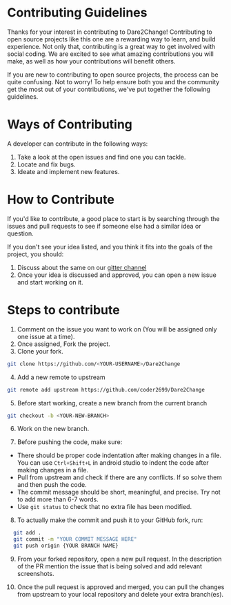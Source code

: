 # Contributing Guidelines

Thanks for your interest in contributing to Dare2Change! Contributing to open source projects like this one are a rewarding way to learn, and build experience. Not only that, contributing is a great way to get involved with social coding. We are excited to see what amazing contributions you will make, as well as how your contributions will benefit others.

If you are new to contributing to open source projects, the process can be quite confusing. Not to worry! To help ensure both you and the community get the most out of your contributions, we've put together the following guidelines.

# Ways of Contributing

A developer can contribute in the following ways:
1. Take a look at the open issues and find one you can tackle.
2. Locate and fix bugs.
3. Ideate and implement new features.

# How to Contribute

If you'd like to contribute, a good place to start is by searching through the issues and pull requests to see if someone else had a similar idea or question. 

If you don't see your idea listed, and you think it fits into the goals of the project, you should:

1. Discuss about the same on our <a href="https://gitter.im/Dare2Change/community">gitter channel</a>
2. Once your idea is discussed and approved, you can open a new issue and start working on it.
 
# Steps to contribute

1. Comment on the issue you want to work on (You will be assigned only one issue at a time).
2. Once assigned, Fork the project.
3. Clone your fork.

```bash
git clone https://github.com/<YOUR-USERNAME>/Dare2Change
```

4. Add a new remote to upstream

```bash
git remote add upstream https://github.com/coder2699/Dare2Change
```

5. Before start working, create a new branch from the current branch

```bash
git checkout -b <YOUR-NEW-BRANCH>
```

6. Work on the new branch. 

7. Before pushing the code, make sure:
- There should be proper code indentation after making changes in a file. You can use ``` Ctrl+Shift+L ``` in android studio to indent the code after making changes in a file.
- Pull from upstream and check if there are any conflicts. If so solve them and then push the code.
- The commit message should be short, meaningful, and precise. Try not to add more than 6-7 words.
- Use ```git status``` to check that no extra file has been modified.

8. To actually make the commit and push it to your GitHub fork, run:

```bash
  git add .	
  git commit -m "YOUR COMMIT MESSAGE HERE"
  git push origin {YOUR BRANCH NAME}
```
9. From your forked repository, open a new pull request. In the description of the PR mention the issue that is being solved and add relevant screenshots.

10. Once the pull request is approved and merged, you can pull the changes from upstream to your local repository and delete your extra branch(es).
